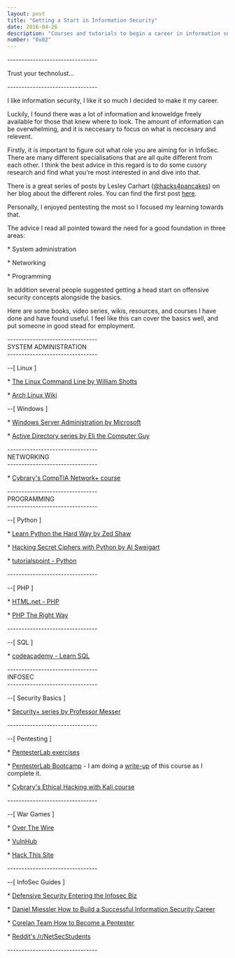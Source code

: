 ```yaml
---
layout: post
title: "Getting a Start in Information Security"
date: 2016-04-26
description: "Courses and tutorials to begin a career in information security."
number: "0x02"
---
```

\-\-\-\-\-\-\-\-\-\-\-\-\-\-\-\-\-\-\-\-\-\-\-\-\-\-\-\-\-\-\-\-

Trust your technolust... 


\-\-\-\-\-\-\-\-\-\-\-\-\-\-\-\-\-\-\-\-\-\-\-\-\-\-\-\-\-\-\-\-

I like information security, I like it so much I decided to make it my career. 

Luckily, I found there was a lot of information and knoweldge freely available for those that knew where to look. The amount of information can be overwhelming, and it is neccesary to focus on what is neccesary and relevent.

Firstly, it is important to figure out what role you are aiming for in InfoSec. There are many different specialisations that are all quite different from each other. I think the best advice in this regard is to do some cusory research and find what you're most interested in and dive into that. 

There is a great series of posts by Lesley Carhart ([@hacks4pancakes](https://twitter.com/hacks4pancakes?lang=en)) on her blog about the different roles. You can find the first post [here](https://tisiphone.net/2015/10/12/starting-an-infosec-career-the-megamix-chapters-1-3/).

Personally, I enjoyed pentesting the most so I focused my learning towards that.

The advice I read all pointed toward the need for a good foundation in three areas: 


\* System administration

\* Networking

\* Programming

In addition several people suggested getting a head start on offensive security concepts alongside the basics.

Here are some books, video series, wikis, resources, and courses I have done and have found useful. I feel like this can cover the basics well, and put someone in good stead for employment.

\-\-\-\-\-\-\-\-\-\-\-\-\-\-\-\-\-\-\-\-\-\-\-\-\-\-\-\-\-\-\-\-  
SYSTEM ADMINISTRATION  
\-\-\-\-\-\-\-\-\-\-\-\-\-\-\-\-\-\-\-\-\-\-\-\-\-\-\-\-\-\-\-\-  

\-\-[ Linux ]

\* [The Linux Command Line by William Shotts](http://linuxcommand.org/tlcl.php)

\* [Arch Linux Wiki](https://wiki.archlinux.org/)

\-\-[ Windows ]

\* [Windows Server Administration by Microsoft](https://www.youtube.com/watch?v=4smwj9PxhwA)

\* [Active Directory series by Eli the Computer Guy](https://www.youtube.com/watch?v=hxgz7MR7MGQ)



\-\-\-\-\-\-\-\-\-\-\-\-\-\-\-\-\-\-\-\-\-\-\-\-\-\-\-\-\-\-\-\-  
NETWORKING  
\-\-\-\-\-\-\-\-\-\-\-\-\-\-\-\-\-\-\-\-\-\-\-\-\-\-\-\-\-\-\-\-  

\* [Cybrary's CompTIA Network+ course](https://www.cybrary.it/course/comptia-network-plus/)


\-\-\-\-\-\-\-\-\-\-\-\-\-\-\-\-\-\-\-\-\-\-\-\-\-\-\-\-\-\-\-\-  
PROGRAMMING  
\-\-\-\-\-\-\-\-\-\-\-\-\-\-\-\-\-\-\-\-\-\-\-\-\-\-\-\-\-\-\-\- 

\-\-[  Python ]

\* [Learn Python the Hard Way by Zed Shaw](http://learnpythonthehardway.org/)

\* [Hacking Secret Ciphers with Python by Al Sweigart](https://inventwithpython.com/hacking/)

\* [tutorialspoint - Python](http://www.tutorialspoint.com/python/index.htm)

\-\-\-\-\-\-\-\-\-\-\-\-\-\-\-\-\-\-\-\-\-\-\-\-\-\-\-\-\-\-\-\-

\-\-[ PHP ]

\* [HTML.net - PHP](http://html.net/tutorials/php/)

\* [PHP The Right Way](http://www.phptherightway.com/)

\-\-\-\-\-\-\-\-\-\-\-\-\-\-\-\-\-\-\-\-\-\-\-\-\-\-\-\-\-\-\-\-

\-\-[ SQL ]

\* [codeacademy - Learn SQL](https://www.codecademy.com/learn/learn-sql)


\-\-\-\-\-\-\-\-\-\-\-\-\-\-\-\-\-\-\-\-\-\-\-\-\-\-\-\-\-\-\-\-  
INFOSEC  
\-\-\-\-\-\-\-\-\-\-\-\-\-\-\-\-\-\-\-\-\-\-\-\-\-\-\-\-\-\-\-\-

\-\-[  Security Basics ]

\* [Security+ series by Professor Messer ](https://www.youtube.com/playlist?list=PLG49S3nxzAnkcKd71N4OjSv4cUXNhoPlQ)

\-\-\-\-\-\-\-\-\-\-\-\-\-\-\-\-\-\-\-\-\-\-\-\-\-\-\-\-\-\-\-\-

\-\-[  Pentesting ]

\* [PentesterLab exercises](https://pentesterlab.com/individuals) 

\* [PentesterLab Bootcamp](https://pentesterlab.com/bootcamp) - I am doing a [write-up](https://www.maxmunday.com/blog/2016/05/14/pentesterlab-bootcamp-part-1-linux-and-scripting) of this course as I complete it.

\* [Cybrary's Ethical Hacking with Kali course](https://www.cybrary.it/skill-certification-course/ethical-hacking-and-penetration-testing-with-kali-linux-certification-training-course)

\-\-\-\-\-\-\-\-\-\-\-\-\-\-\-\-\-\-\-\-\-\-\-\-\-\-\-\-\-\-\-\-

\-\-[  War Games ]

\* [Over The Wire ](http://overthewire.org/wargames/)

\* [VulnHub ](https://www.vulnhub.com/)

\* [Hack This Site ](https://www.hackthissite.org/)


\-\-\-\-\-\-\-\-\-\-\-\-\-\-\-\-\-\-\-\-\-\-\-\-\-\-\-\-\-\-\-\-

\-\-[  InfoSec Guides ]

\* [Defensive Security Entering the Infosec Biz](http://www.defensivesecurity.org/entering-information-security-industry/)

\* [Daniel Miessler How to Build a Successful Information Security Career](https://danielmiessler.com/blog/build-successful-infosec-career/)

\* [Corelan Team How to Become a Pentester](https://www.corelan.be/index.php/2015/10/13/how-to-become-a-pentester/)

\* [Reddit's /r/NetSecStudents](https://www.reddit.com/r/netsecstudents)


\-\-\-\-\-\-\-\-\-\-\-\-\-\-\-\-\-\-\-\-\-\-\-\-\-\-\-\-\-\-\-\-
